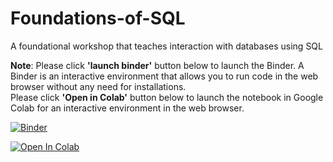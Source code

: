 # Foundations-of-SQL
A foundational workshop that teaches interaction with databases using SQL


**Note**: Please click **'launch binder'** button below to launch the Binder. A Binder is an interactive environment that allows you to run code in the web browser without any need for installations. <br>
Please click **'Open in Colab'** button below to launch the notebook in Google Colab for an interactive environment in the web browser.

[![Binder](https://mybinder.org/badge_logo.svg)](https://mybinder.org/v2/gh/The-CEAS-Library/Foundations-of-SQL.git/master)

[![Open In Colab](https://colab.research.google.com/assets/colab-badge.svg)](https://colab.research.google.com/github/The-CEAS-Library/Foundations-of-SQL)
